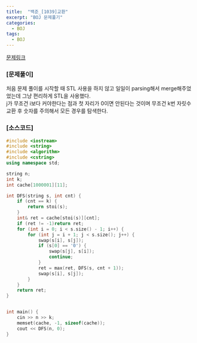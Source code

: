 ```yaml
---
title:  "백준_[1039]교환"
excerpt: "BOJ 문제풀기"
categories:
  - BOJ
tags:
  - BOJ
---
```

[문제링크](https://www.acmicpc.net/problem/1039)
### [문제풀이]
처음 문제 풀이를 시작할 때 STL 사용을 하지 않고 일일이 parsing해서 merge해주었었는데 그냥 편리하게 STL을 사용했다.  
j가 무조건 i보다 커야한다는 점과 첫 자리가 0이면 안된다는 것이며 무조건 k번 자릿수 교환 후 숫자를 주의해서 모든 경우를 탐색한다.  
### [소스코드]
~~~cpp
#include <iostream>
#include <string>
#include <algorithm>
#include <cstring>
using namespace std;

string n;
int k;
int cache[1000001][11];

int DFS(string s, int cnt) {
	if (cnt == k) {
		return stoi(s);
	}
	int& ret = cache[stoi(s)][cnt];
	if (ret != -1)return ret;
	for (int i = 0; i < s.size() - 1; i++) {
		for (int j = i + 1; j < s.size(); j++) {
			swap(s[i], s[j]);
			if (s[0] == '0') {
				swap(s[j], s[i]);
				continue;
			}
			ret = max(ret, DFS(s, cnt + 1));
			swap(s[i], s[j]);
		}
	}
	return ret;
}


int main() {
	cin >> n >> k;
	memset(cache, -1, sizeof(cache));
	cout << DFS(n, 0);
}
~~~